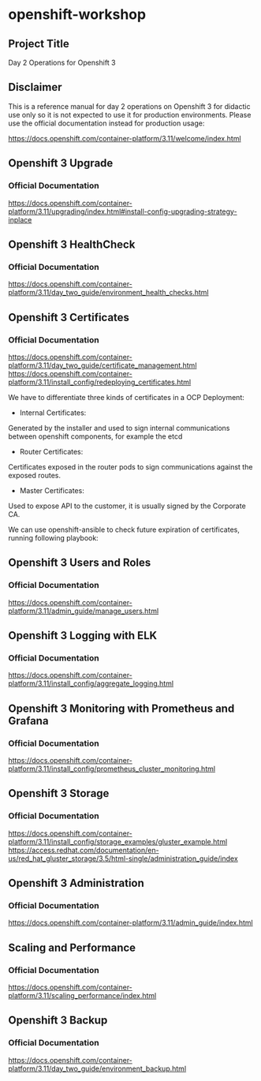 # openshift-workshop

## Project Title

Day 2 Operations for Openshift 3

## Disclaimer

This is a reference manual for day 2 operations on Openshift 3 for didactic use only so it is not expected to use it for production environments. 
Please use the official documentation instead for production usage:

https://docs.openshift.com/container-platform/3.11/welcome/index.html   


## Openshift 3 Upgrade

### Official Documentation

https://docs.openshift.com/container-platform/3.11/upgrading/index.html#install-config-upgrading-strategy-inplace



## Openshift 3 HealthCheck

### Official Documentation

https://docs.openshift.com/container-platform/3.11/day_two_guide/environment_health_checks.html



## Openshift 3 Certificates

### Official Documentation

https://docs.openshift.com/container-platform/3.11/day_two_guide/certificate_management.html
https://docs.openshift.com/container-platform/3.11/install_config/redeploying_certificates.html


We have to differentiate three kinds of certificates in a OCP Deployment:

* Internal Certificates:

Generated by the installer and used to sign internal communications between openshift components, for example the etcd

* Router Certificates:

Certificates exposed in the router pods to sign communications against the exposed routes.

* Master Certificates:

Used to expose API to the customer, it is usually signed by the Corporate CA.


We can use openshift-ansible to check future expiration of certificates, running following playbook:



## Openshift 3 Users and Roles 

### Official Documentation

https://docs.openshift.com/container-platform/3.11/admin_guide/manage_users.html


## Openshift 3 Logging with ELK

### Official Documentation

https://docs.openshift.com/container-platform/3.11/install_config/aggregate_logging.html


## Openshift 3 Monitoring with Prometheus and Grafana

### Official Documentation

https://docs.openshift.com/container-platform/3.11/install_config/prometheus_cluster_monitoring.html


## Openshift 3 Storage

### Official Documentation

https://docs.openshift.com/container-platform/3.11/install_config/storage_examples/gluster_example.html
https://access.redhat.com/documentation/en-us/red_hat_gluster_storage/3.5/html-single/administration_guide/index


## Openshift 3 Administration

### Official Documentation

https://docs.openshift.com/container-platform/3.11/admin_guide/index.html



## Scaling and Performance

### Official Documentation

https://docs.openshift.com/container-platform/3.11/scaling_performance/index.html


## Openshift 3 Backup

### Official Documentation

https://docs.openshift.com/container-platform/3.11/day_two_guide/environment_backup.html

